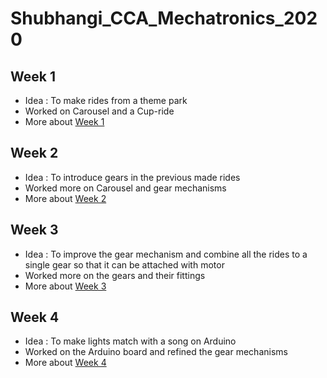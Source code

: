 # Shubhangi_CCA_Mechatronics_2020

## Week 1
- Idea : To make rides from a theme park
- Worked on Carousel and a Cup-ride
- More about [Week 1](/Week_1/)

## Week 2
- Idea : To introduce gears in the previous made rides
- Worked more on Carousel and gear mechanisms
- More about [Week 2](/Week_2/)

## Week 3
- Idea : To improve the gear mechanism and combine all the rides to a single gear so that it can be attached with motor
- Worked more on the gears and their fittings
- More about [Week 3](/Week_3/)

## Week 4
- Idea : To make lights match with a song on Arduino
- Worked on the Arduino board and refined the gear mechanisms
- More about [Week 4](/Week_4/)

